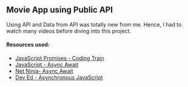 ## Movie App using Public API

Using API and Data from API was totally new from me. 
Hence, I had to watch many videos before diving into this project. 

#### Resources used:
 - [JavaScript Promises - Coding Train](https://www.youtube.com/playlist?list=PLRqwX-V7Uu6bKLPQvPRNNE65kBL62mVfx)
 - [JavaScript - Async Await](https://www.youtube.com/playlist?list=PLRqwX-V7Uu6YxDKpFzf_2D84p0cyk4T7X)
 - [Net Ninja- Async Await](https://www.youtube.com/playlist?list=PL4cUxeGkcC9jx2TTZk3IGWKSbtugYdrlu)
 - [Dev Ed - Asynchronous JavaScript](https://www.youtube.com/watch?v=_8gHHBlbziw)